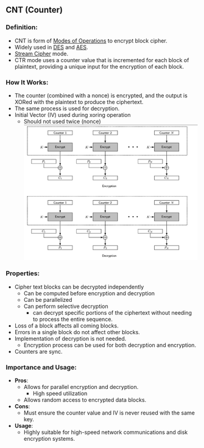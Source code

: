 ## CNT (Counter)

### Definition:
-  CNT is form of [Modes of Operations](Modes%20of%20Operations.md) to encrypt block cipher.
- Widely used in [DES](DES.md) and [AES](AES.md).
- [Stream Cipher](Stream%20Cipher.md) mode.
- CTR mode uses a counter value that is incremented for each block of plaintext, providing a unique input for the encryption of each block.
### How It Works:
- The counter (combined with a nonce) is encrypted, and the output is XORed with the plaintext to produce the ciphertext. 
- The same process is used for decryption.
-  Initial Vector (IV) used during xoring operation
	- Should not used twice (nonce)
![](Attachments/CNT.png)
### Properties:
- Cipher text blocks can be decrypted independently
	- Can be computed before encryption and decryption
	- Can be parallelized
	- Can perform selective decryption
		- can decrypt specific portions of the ciphertext without needing to process the entire sequence.
-  Loss of a block affects all coming blocks.
- Errors in a single block do not affect other blocks.
- Implementation of decryption is not needed.
	-  Encryption process can be used for both decryption and encryption.
- Counters are sync.
### Importance and Usage:
- **Pros**: 
	- Allows for parallel encryption and decryption.
		- High speed utilization
	- Allows random access to encrypted data blocks.
- **Cons**: 
	- Must ensure the counter value and IV is never reused with the same key.
- **Usage**: 
	- Highly suitable for high-speed network communications and disk encryption systems.